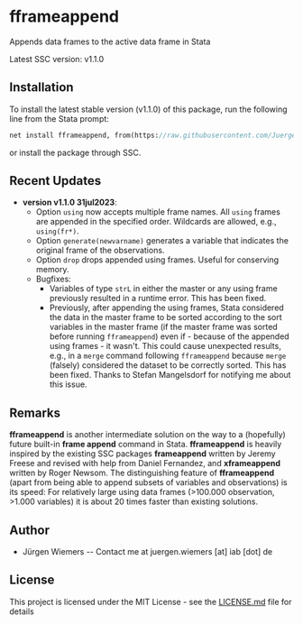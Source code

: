 # fframeappend

Appends data frames to the active data frame in Stata

Latest SSC version: v1.1.0

## Installation

To install the latest stable version (v1.1.0) of this package, run the following line from the Stata prompt:

```stata
net install fframeappend, from(https://raw.githubusercontent.com/JuergenWiemers/fframeappend/master/src) replace
```

or install the package through SSC.

## Recent Updates

* **version v1.1.0 31jul2023**:
    - Option `using` now accepts multiple frame names. All `using` frames are appended in the specified order. Wildcards are allowed, e.g., `using(fr*)`.
    - Option `generate(newvarname)` generates a variable that indicates the original frame of the observations.
    - Option `drop` drops appended using frames. Useful for conserving memory.
    - Bugfixes:
      - Variables of type `strL` in either the master or any using frame previously resulted in a runtime error. This has been fixed.
      - Previously, after appending the using frames, Stata considered the data in the master frame to be sorted according to the sort variables in the master frame (if the master frame was sorted before running `fframeappend`) even if - because of the appended using frames - it wasn't. This could cause unexpected results, e.g., in a `merge` command following `fframeappend` because `merge` (falsely) considered the dataset to be correctly sorted. This has been fixed. Thanks to Stefan Mangelsdorf for notifying me about this issue.


## Remarks

**fframeappend** is another intermediate solution on the way to a (hopefully) future built-in **frame append** command in Stata.
**fframeappend** is heavily inspired by the existing SSC packages **frameappend** written by Jeremy Freese and revised with help from Daniel Fernandez, and **xframeappend** written by Roger Newsom.
The distinguishing feature of **fframeappend** (apart from being able to append subsets of variables and observations) is its speed: For relatively large using data frames (>100.000 observation, >1.000 variables) it is about 20 times faster than existing solutions.


## Author

* Jürgen Wiemers -- Contact me at juergen.wiemers [at] iab [dot] de

## License

This project is licensed under the MIT License - see the [LICENSE.md](LICENSE.md) file for details

